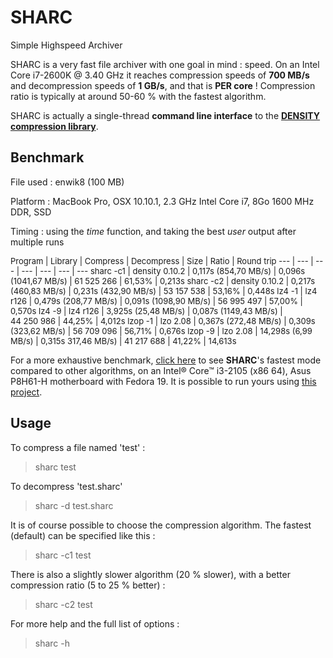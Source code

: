 SHARC
======

Simple Highspeed Archiver

SHARC is a very fast file archiver with one goal in mind : speed.
On an Intel Core i7-2600K @ 3.40 GHz it reaches compression speeds of <b>700 MB/s</b> and decompression speeds of <b>1 GB/s</b>, and that is <b>PER core</b> !
Compression ratio is typically at around 50-60 % with the fastest algorithm.

SHARC is actually a single-thread <b>command line interface</b> to the **<a href=http://github.com/centaurean/density>DENSITY compression library</a>**.

Benchmark
---------

File used : enwik8 (100 MB)

Platform : MacBook Pro, OSX 10.10.1, 2.3 GHz Intel Core i7, 8Go 1600 MHz DDR, SSD

Timing : using the *time* function, and taking the best *user* output after multiple runs

<font size=2>
Program | Library | Compress | Decompress | Size | Ratio | Round trip
--- | --- | --- | --- | --- | --- | ---
sharc -c1 | density 0.10.2 | 0,117s (854,70 MB/s) | 0,096s (1041,67 MB/s) | 61 525 266 | 61,53% | 0,213s
sharc -c2 | density 0.10.2 | 0,217s (460,83 MB/s) | 0,231s (432,90 MB/s) | 53 157 538 | 53,16% | 0,448s
lz4 -1 | lz4 r126 | 0,479s (208,77 MB/s) | 0,091s (1098,90 MB/s) | 56 995 497 | 57,00% | 0,570s
lz4 -9 | lz4 r126 | 3,925s (25,48 MB/s) | 0,087s (1149,43 MB/s) | 44 250 986 | 44,25% | 4,012s
lzop -1 | lzo 2.08 | 0,367s (272,48 MB/s) | 0,309s (323,62 MB/s) | 56 709 096 | 56,71% | 0,676s
lzop -9 | lzo 2.08 | 14,298s (6,99 MB/s) | 0,315s 317,46 MB/s) | 41 217 688 | 41,22% | 14,613s
</font>

For a more exhaustive benchmark, [click here](http://quixdb.github.io/squash/benchmarks/core-i3-2105.html) to see <b>SHARC</b>'s fastest mode compared to other algorithms, on an Intel® Core™ i3-2105 (x86 64), Asus P8H61-H motherboard with Fedora 19. It is possible to run yours using [this project](https://github.com/quixdb/squash).

Usage
-----

To compress a file named 'test' :
> sharc test

To decompress 'test.sharc'
> sharc -d test.sharc

It is of course possible to choose the compression algorithm. The fastest (default) can be specified like this :
> sharc -c1 test

There is also a slightly slower algorithm (20 % slower), with a better compression ratio (5 to 25 % better) :
> sharc -c2 test

For more help and the full list of options :
> sharc -h
